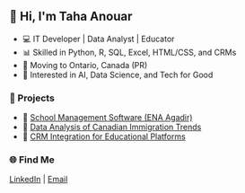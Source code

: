 ## 👋 Hi, I'm Taha Anouar

- 💻 IT Developer | Data Analyst | Educator
- 📊 Skilled in Python, R, SQL, Excel, HTML/CSS, and CRMs
- 📍 Moving to Ontario, Canada (PR)
- 🧠 Interested in AI, Data Science, and Tech for Good

### 🔧 Projects
- 📌 [School Management Software (ENA Agadir)](https://github.com/YourUsername/project-link)
- 📌 [Data Analysis of Canadian Immigration Trends](https://github.com/YourUsername/project-link)
- 📌 [CRM Integration for Educational Platforms](https://github.com/YourUsername/project-link)

### 🌐 Find Me
[LinkedIn](www.linkedin.com/in/taha-anouar-ba60241a7) | [Email](professionalanouar@gmail.com)
